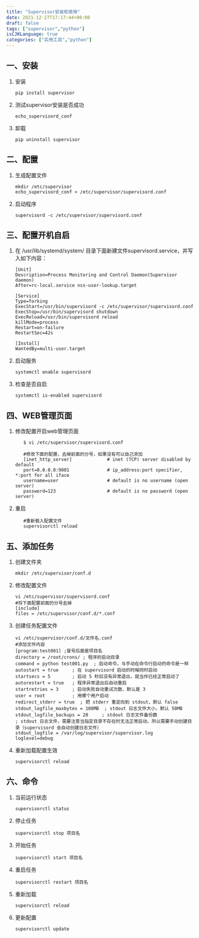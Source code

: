 ```yaml
---
title: "Supervisor安装和使用"
date: 2021-12-27T17:17:44+08:00
draft: false
tags: ["supervisor","python"]
isCJKLanguage: true
categories: ["实用工具","python"]
---
```


## 一、安装

1. 安装

   ```shell
   pip install supervisor
   ```

2. 测试supervisor安装是否成功

   ```shell
   echo_supervisord_conf
   ```

3. 卸载

   ```shell
   pip uninstall supervisor
   ```

## 二、配置

1. 生成配置文件

   ```shell
   mkdir /etc/supervisor
   echo_supervisord_conf > /etc/supervisor/supervisord.conf
   ```

2. 启动程序

   ```shell
   supervisord -c /etc/supervisor/supervisord.conf
   ```

## 三、配置开机自启

1. 在 /usr/lib/systemd/system/ 目录下面新建文件supervisord.service，并写入如下内容：

   ```shell
   [Unit]
   Description=Process Monitoring and Control Daemon(Supervisor daemon)
   After=rc-local.service nss-user-lookup.target

   [Service]
   Type=forking
   ExecStart=/usr/bin/supervisord -c /etc/supervisor/supervisord.conf
   ExecStop=/usr/bin/supervisord shutdown
   ExecReload=/usr/bin/supervisord reload
   killMode=process
   Restart=on-failure
   RestartSec=42s

   [Install]
   WantedBy=multi-user.target
   ```

2. 启动服务

   ```shell
   systemctl enable supervisord
   ```

3. 检查是否自启

   ```shell
   systemctl is-enabled supervisord
   ```

## 四、WEB管理页面

1. 修改配置开启web管理页面

   ```shell
      $ vi /etc/supervisor/supervisord.conf

      #修改下面的配置，去掉前面的分号，如果没有可以自己添加
      [inet_http_server]             # inet (TCP) server disabled by default
      port=0.0.0.0:9001              # ip_address:port specifier, *:port for all iface
      username=user                  # default is no username (open server)
      password=123                   # default is no password (open server)
   ```

2. 重启

   ```shell
      #重新载入配置文件
      supervisorctl reload
   ```

## 五、添加任务

1. 创建文件夹

   ```shell
   mkdir /etc/supervisor/conf.d
   ```

2. 修改配置文件

   ```shell
   vi /etc/supervisor/supervisord.conf
   #将下面配置前面的分号去掉
   [include]
   files = /etc/supervisor/conf.d/*.conf
   ```

3. 创建任务配置文件

   ```shell
   vi /etc/supervisor/conf.d/文件名.conf
   #添加文件内容
   [program:test001] ;冒号后面是项目名
   directory = /root/crons/ ; 程序的启动目录
   command = python test001.py  ; 启动命令，与手动在命令行启动的命令是一样
   autostart = true     ; 在 supervisord 启动的时候同时启动
   startsecs = 5        ; 启动 5 秒后没有异常退出，就当作已经正常启动了
   autorestart = true   ; 程序异常退出后自动重启
   startretries = 3     ; 启动失败自动重试次数，默认是 3
   user = root          ; 用哪个用户启动
   redirect_stderr = true  ; 把 stderr 重定向到 stdout，默认 false
   stdout_logfile_maxbytes = 100MB  ; stdout 日志文件大小，默认 50MB
   stdout_logfile_backups = 20     ; stdout 日志文件备份数
   ; stdout 日志文件，需要注意当指定目录不存在时无法正常启动，所以需要手动创建目录（supervisord 会自动创建日志文件）
   stdout_logfile = /var/log/supervisor/supervisor.log
   loglevel=debug
   ```

4. 重新加载配置生效

   ```shell
   supervisorctl reload
   ```

## 六、命令

1. 当前运行状态

   ```shell
   supervisorctl status
   ```

2. 停止任务

   ```shell
   supervisorctl stop 项目名
   ```

3. 开始任务

   ```shell
   supervisorctl start 项目名
   ```

4. 重启任务

   ```shell
   supervisorctl restart 项目名
   ```

5. 重新加载

   ```shell
   supervisorctl reload
   ```

6. 更新配置

   ```shell
   supervisorctl update
   ```
